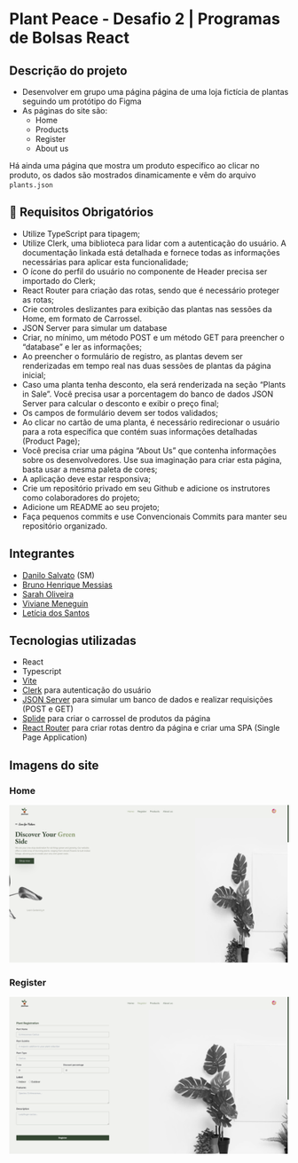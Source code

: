 # Plant Peace - Desafio 2 | Programas de Bolsas React

## Descrição do projeto

- Desenvolver em grupo uma página página de uma loja fictícia de plantas seguindo um protótipo do Figma
- As páginas do site são:
  - Home
  - Products
  - Register
  - About us

Há ainda uma página que mostra um produto específico ao clicar no produto, os dados são mostrados dinamicamente e vêm do arquivo `plants.json`

## 🚨 Requisitos Obrigatórios

- Utilize TypeScript para tipagem;
- Utilize Clerk, uma biblioteca para lidar com a autenticação do usuário. A documentação linkada está detalhada e fornece todas as informações necessárias para aplicar esta funcionalidade;
- O ícone do perfil do usuário no componente de Header precisa ser importado do Clerk;
- React Router para criação das rotas, sendo que é necessário proteger as rotas;
- Crie controles deslizantes para exibição das plantas nas sessões da Home, em formato de Carrossel.
- JSON Server para simular um database
- Criar, no mínimo, um método POST e um método GET para preencher o “database” e ler as informações;
- Ao preencher o formulário de registro, as plantas devem ser renderizadas em tempo real nas duas sessões de plantas da página inicial;
- Caso uma planta tenha desconto, ela será renderizada na seção “Plants in Sale”. Você precisa usar a porcentagem do banco de dados JSON Server para calcular o desconto e exibir o preço final;
- Os campos de formulário devem ser todos validados;
- Ao clicar no cartão de uma planta, é necessário redirecionar o usuário para a rota específica que contém suas informações detalhadas (Product Page);
- Você precisa criar uma página “About Us” que contenha informações sobre os desenvolvedores. Use sua imaginação para criar esta página, basta usar a mesma paleta de cores;
- A aplicação deve estar responsiva;
- Crie um repositório privado em seu Github e adicione os instrutores como colaboradores do projeto;
- Adicione um README ao seu projeto;
- Faça pequenos commits e use Convencionais Commits para manter seu repositório organizado.

## Integrantes

- [Danilo Salvato](https://github.com/DaniloSalvato) (SM)
- [Bruno Henrique Messias](https://github.com/m3ssJS)
- [Sarah Oliveira](https://github.com/soliveirarm)
- [Viviane Meneguin](https://github.com/vivianemeneguin)
- [Letícia dos Santos](https://github.com/leeduarda)

## Tecnologias utilizadas

- React
- Typescript
- [Vite](https://vitejs.dev/)
- [Clerk](https://clerk.com/docs/quickstarts/react) para autenticação do usuário
- [JSON Server](https://github.com/typicode/json-server) para simular um banco de dados e realizar requisições (POST e GET)
- [Splide](https://splidejs.com/) para criar o carrossel de produtos da página
- [React Router](https://reactrouter.com/en/main) para criar rotas dentro da página e criar uma SPA (Single Page Application)

## Imagens do site

### Home

![Home](github/home.png)

### Register

![Register](github/register.png)
